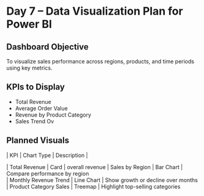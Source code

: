 # Day 7 – Data Visualization Plan for Power BI 

## Dashboard Objective 
To visualize sales performance across regions, 
products, and time periods using key metrics.

## KPIs to Display 
- Total Revenue
- Average Order Value
- Revenue by Product Category
- Sales Trend Ov
  
##  Planned Visuals 
| KPI                                        | Chart Type           |   Description                           |

| Total Revenue                               | Card                | overall revenue
| Sales by Region                             | Bar Chart           | Compare performance by region    
| Monthly Revenue Trend                       | Line Chart          | Show growth or decline over months   
| Product Category Sales                      | Treemap             | Highlight top-selling categories

